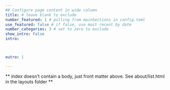```yaml
---
## Configure page content in wide column
title: # leave blank to exclude
number_featured: 1 # pulling from mainSections in config.toml
use_featured: false # if false, use most recent by date
number_categories: 3 # set to zero to exclude
show_intro: False
intro:



outro: |

---
```


** index doesn't contain a body, just front matter above.
See about/list.html in the layouts folder **